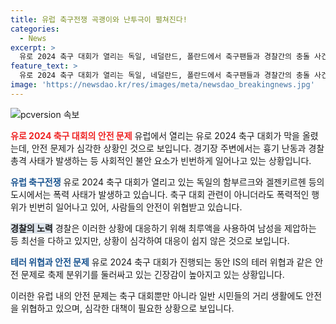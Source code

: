 ```yaml
---
title: 유럽 축구전쟁 곡괭이와 난투극이 펼쳐진다!
categories:
  - News
excerpt: >
  유로 2024 축구 대회가 열리는 독일, 네덜란드, 폴란드에서 축구팬들과 경찰간의 충돌 사건이 발생했다. 경기를 보기 위해 수많은 팬들이 몰린 함부르크에서는 흉기를 든 남성과 경찰의 대치, 화염병을 들고 시민들을 위협하는 일이 벌어졌다. 또한, 겔센키르헨에서는 난동을 일으킨 세르비아 팬들의 사태도 발생했다. 이에 대회가 시작되면서 이슬람 극단주의 IS의 테러 위협까지 우려되고 있다. 축구 축제의 뒤편에는 긴장감이 높아지고 있는 상황이다.
feature_text: >
  유로 2024 축구 대회가 열리는 독일, 네덜란드, 폴란드에서 축구팬들과 경찰간의 충돌 사건이 발생했다. 경기를 보기 위해 수많은 팬들이 몰린 함부르크에서는 흉기를 든 남성과 경찰의 대치, 화염병을 들고 시민들을 위협하는 일이 벌어졌다. 또한, 겔센키르헨에서는 난동을 일으킨 세르비아 팬들의 사태도 발생했다. 이에 대회가 시작되면서 이슬람 극단주의 IS의 테러 위협까지 우려되고 있다. 축구 축제의 뒤편에는 긴장감이 높아지고 있는 상황이다.
image: 'https://newsdao.kr/res/images/meta/newsdao_breakingnews.jpg'
---
```


<p><img src="https://newsdao.kr/res/images/meta/newsdao_breakingnews.jpg" alt="pcversion 속보" /></p>

<p><b><span style="color: #ee2323;">유로 2024 축구 대회의 안전 문제</span></b>
유럽에서 열리는 유로 2024 축구 대회가 막을 올렸는데, 안전 문제가 심각한 상황인 것으로 보입니다. 경기장 주변에서는 흉기 난동과 경찰 총격 사태가 발생하는 등 사회적인 불안 요소가 빈번하게 일어나고 있는 상황입니다.</p>

<p><b><span style="color: #1a5490;">유럽 축구전쟁</span></b>
유로 2024 축구 대회가 열리고 있는 독일의 함부르크와 겔젠키르헨 등의 도시에서는 폭력 사태가 발생하고 있습니다. 축구 대회 관련이 아니더라도 폭력적인 행위가 빈번히 일어나고 있어, 사람들의 안전이 위협받고 있습니다.</p>

<p><b><span style="background-color: #21538527;">경찰의 노력</span></b>
경찰은 이러한 상황에 대응하기 위해 최루액을 사용하여 남성을 제압하는 등 최선을 다하고 있지만, 상황이 심각하여 대응이 쉽지 않은 것으로 보입니다.</p>

<p><b><span style="color: #1a5490;">테러 위협과 안전 문제</span></b>
유로 2024 축구 대회가 진행되는 동안 IS의 테러 위협과 같은 안전 문제로 축제 분위기를 둘러싸고 있는 긴장감이 높아지고 있는 상황입니다.</p>

<p>이러한 유럽 내의 안전 문제는 축구 대회뿐만 아니라 일반 시민들의 거리 생활에도 안전을 위협하고 있으며, 심각한 대책이 필요한 상황으로 보입니다.</p>

